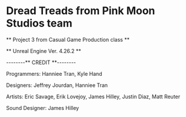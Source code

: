 # Dread Treads from Pink Moon Studios team
**  Project 3 from Casual Game Production class **

** Unreal Engine Ver. 4.26.2 **


--------** CREDIT **--------

Programmers: Hanniee Tran, Kyle Hand

Designers: Jeffrey Jourdan, Hanniee Tran

Artists: Eric Savage, Erik Lovejoy, James Hilley, Justin Diaz, Matt Reuter

Sound Designer: James Hilley
